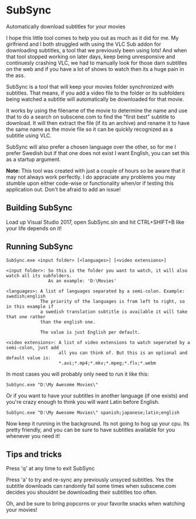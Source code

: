 # SubSync
Automatically download subtitles for your movies

I hope this little tool comes to help you out as much as it did for me. My girlfriend and I both struggled with using the VLC Sub addon for downloading subtitles, a tool that we previously been using lots! And when that tool stopped working on later days, keep being unresponsive and continuesly crashing VLC, we had to manually look for those darn subtitles on the web and if you have a lot of shows to watch then its a huge pain in the ass.

SubSync is a tool that will keep your movies folder synchronized with subtitles. That means, if you add a video file to the folder or its subfolders being watched a subtitle will automatically be downloaded for that movie.

It works by using the filename of the movie to determine the name and use that to do a search on subscene.com to find the "first best" subtitle to download. It will then extract the file (if its an archive) and rename it to have the same name as the movie file so it can be quickly recognized as a subtitle using VLC. 

SubSync will also prefer a chosen language over the other, so for me I prefer Swedish but if that one does not exist I want English, you can set this as a startup argument.

**Note:**
This tool was created with just a couple of hours so be aware that it may not always work perfectly.
I do appraciate any problems you may stumble upon either code-wise or functionality when/or if testing this application out. Don't be afraid to add an issue!

## Building SubSync
Load up Visual Studio 2017, open SubSync.sln and hit CTRL+SHIFT+B like your life depends on it!

## Running SubSync
```batch
SubSync.exe <input folder> [<languages>] [<video extensions>]

<input folder>: So this is the folder you want to watch, it will also watch all its subfolders.
                As an example: 'D:\Movies'

<languages>: A list of languages separated by a semi-colon. Example: swedish;english
             The priority of the languages is from left to right, so in this example if 
             a swedish translation subtitle is available it will take that one rather 
             than the english one.

             The value is just English per default.

<video extensions>: A list of video extensions to watch seperated by a semi-colon, just add
                    all you can think of. But this is an optional and default value is:
                    *.avi;*.mp4;*.mkv;*.mpeg;*.flv;*.webm
```

In most cases you will probably only need to run it like this:

```batch
SubSync.exe "D:\My Awesome Movies\"
```

Or if you want to have your subtitles in another language (if one exists) and you're
crazy enough to think you will want Latin before English.

```batch
SubSync.exe "D:\My Awesome Movies\" spanish;japanese;latin;english
```

Now keep it running in the background. Its not going to hog up your cpu. Its pretty friendly, and you can be sure to have subtitles available for you whenever you need it!

## Tips and tricks
Press 'q' at any time to exit SubSync

Press 'a' to try and re-sync any previously unsyced subtitles. Yes the subtitle downloads can randomly fail some times when subscene.com decides you shouldnt be downloading their subtitles too often.

Oh, and be sure to bring popcorns or your favorite snacks when watching your movies!